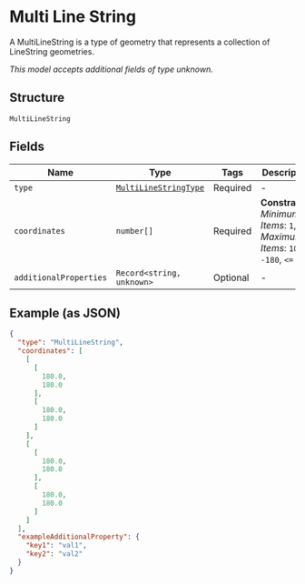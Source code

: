 
# Multi Line String

A MultiLineString is a type of geometry that represents a collection of LineString geometries.

*This model accepts additional fields of type unknown.*

## Structure

`MultiLineString`

## Fields

| Name | Type | Tags | Description |
|  --- | --- | --- | --- |
| `type` | [`MultiLineStringType`](../../doc/models/multi-line-string-type.md) | Required | - |
| `coordinates` | `number[]` | Required | **Constraints**: *Minimum Items*: `1`, *Maximum Items*: `10`, `>= -180`, `<= 180` |
| `additionalProperties` | `Record<string, unknown>` | Optional | - |

## Example (as JSON)

```json
{
  "type": "MultiLineString",
  "coordinates": [
    [
      [
        180.0,
        180.0
      ],
      [
        180.0,
        180.0
      ]
    ],
    [
      [
        180.0,
        180.0
      ],
      [
        180.0,
        180.0
      ]
    ]
  ],
  "exampleAdditionalProperty": {
    "key1": "val1",
    "key2": "val2"
  }
}
```

